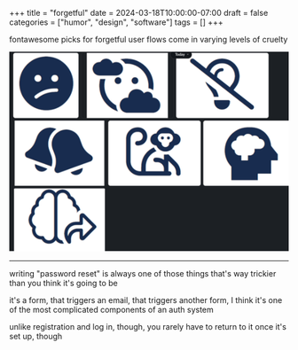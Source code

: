 +++
title = "forgetful"
date = 2024-03-18T10:00:00-07:00
draft = false
categories = ["humor", "design", "software"]
tags = []
+++

fontawesome picks for forgetful user flows come in varying levels of cruelty

![](./forget.png)

-----

writing "password reset" is always one of those things that's way trickier than you think it's going to be

it's a form, that triggers an email, that triggers another form, I think it's one of the most complicated components of an auth system

unlike registration and log in, though, you rarely have to return to it once it's set up, though